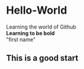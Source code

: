 # Hello-World
Learning the world of Github  
**Learning to be bold**  
"first name"  
## This is a good start  
